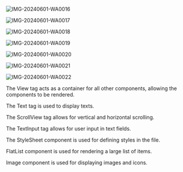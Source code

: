 ![IMG-20240601-WA0016](https://github.com/dakerv/rn-assignment3-ID-11253946/assets/152215153/c1e6f2d9-aab9-4666-b7e9-e9eadacdbe1d)

![IMG-20240601-WA0017](https://github.com/dakerv/rn-assignment3-ID-11253946/assets/152215153/c22e1cef-ef99-43cc-a8ba-bbb65070ee68)

![IMG-20240601-WA0018](https://github.com/dakerv/rn-assignment3-ID-11253946/assets/152215153/8c2b9b77-b68f-4baf-bc7f-617e1b375f92)

![IMG-20240601-WA0019](https://github.com/dakerv/rn-assignment3-ID-11253946/assets/152215153/b8a83325-f8d9-47ec-92b1-ad1fff193ecf)

![IMG-20240601-WA0020](https://github.com/dakerv/rn-assignment3-ID-11253946/assets/152215153/0746e810-2ba8-43d3-bef5-d3966d516760)

![IMG-20240601-WA0021](https://github.com/dakerv/rn-assignment3-ID-11253946/assets/152215153/9c5ccf48-5312-43e5-bcd5-3398df201042)

![IMG-20240601-WA0022](https://github.com/dakerv/rn-assignment3-ID-11253946/assets/152215153/7b80c35b-9b34-4c91-927c-8c5bc415b54e)

The View tag acts as a container for all other components, allowing the components to be rendered.

The Text tag is used to display texts.

The ScrollView tag allows for vertical and horizontal scrolling.

The TextInput tag allows for user input in text fields. 

The StyleSheet component is used for defining styles in the file.

FlatList component is used for rendering a large list of items.

Image component is used for displaying images and icons.
